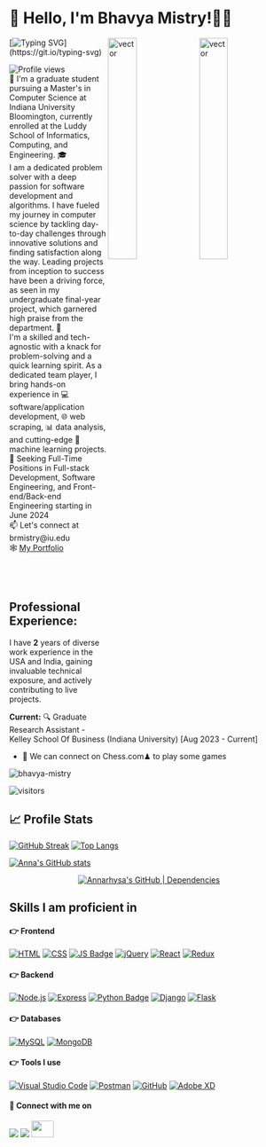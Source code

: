 <h1> 👋 Hello, I'm Bhavya Mistry!👨‍💻 </h1>

<img src="./images/Hand coding-rafiki.png" width="32%" alt="vector" align="right"> 

<img src="./images/Hand coding-rafiki.png" width="32%" alt="vector" align="right"> 

[![Typing SVG](https://readme-typing-svg.herokuapp.com?font=Montserrat&color=blue&vCenter=true&lines=Data+Scientist+👩‍🔬;Up+and+Coming+Analyst+📊;Coder+💻;)](https://git.io/typing-svg)

<img src="https://komarev.com/ghpvc/?username=Annarhysa&style=flat-square&color=blue" alt="Profile views"/>
<div align = "left">
  👀 I'm a graduate student pursuing a Master's in Computer Science at Indiana University Bloomington, currently enrolled at the Luddy School of Informatics, Computing, and Engineering. 🎓<br>
  I am a dedicated problem solver with a deep passion for software development and algorithms. I have fueled my journey in computer science by tackling day-to-day challenges through innovative solutions and finding satisfaction along the way. Leading projects from inception to success have been a driving force, as seen in my undergraduate final-year project, which garnered high praise from the department. 🚀 <br>
  I'm a skilled and tech-agnostic with a knack for problem-solving and a quick learning spirit. As a dedicated team player, I bring hands-on experience in 💻 software/application development, 🌐 web scraping, 📊 data analysis, and cutting-edge 🤖 machine learning projects. <br>
  📖 Seeking Full-Time Positions in Full-stack Development, Software Engineering, and Front-end/Back-end Engineering starting in June 2024 <br>
  📫  Let's connect at brmistry@iu.edu <br> 
  🕸️ <a href = "https://annarhysa-albert.my.canva.site/">My Portfolio</a>
  </div>
<br>
<br>
<br>

## **Professional Experience:**

I have **2** years of diverse work experience in the USA and India, gaining invaluable technical exposure, and actively contributing to live projects. 

**Current:** 🔍 Graduate Research Assistant - Kelley School Of Business (Indiana University) [Aug 2023 - Current]

- 👯 We can connect on Chess.com♟ to play some games

<p align="left"> <img src="https://komarev.com/ghpvc/?username=bhavya-mistry" alt="bhavya-mistry" /> </p> 

![visitors](https://visitor-badge.glitch.me/badge?page_id=jwenjian.visitor-badge&left_color=green&right_color=red)

## 📈 Profile Stats

[![GitHub Streak](http://github-readme-streak-stats.herokuapp.com?user=Annarhysa&theme=transparent&hide_border=true)](https://git.io/streak-stats)           [![Top Langs](https://github-readme-stats.vercel.app/api/top-langs/?username=Annarhysa&layout=compact&theme=transparent&hide_border=true)](https://github.com/Annarhysa/github-readme-stats)

[![Anna's GitHub stats](https://github-readme-stats.vercel.app/api?username=Annarhysa&show_icons=true&theme=transparent&hide_border=true&hide_title=true)](https://github.com/Annarhysa)

<div align = "center">

[![Annarhysa's GitHub | Dependencies](https://stats.quine.sh/Annarhysa/dependencies?theme=dark)](https://quine.sh?utm_source=widgets&utm_campaign=Annarhysa) 

</p>
</div>

## Skills I am proficient in

#### :point_right: Frontend
[![HTML](https://img.shields.io/badge/HTML5-E34F26?style=for-the-badge&logo=html5&logoColor=white)](https://en.wikipedia.org/wiki/HTML)
[![CSS](https://img.shields.io/badge/CSS3-1572B6?style=for-the-badge&logo=css3&logoColor=white)](https://en.wikipedia.org/wiki/CSS)
[![JS Badge](https://img.shields.io/badge/JavaScript-323330?style=for-the-badge&logo=javascript&logoColor=F7DF1E)](https://developer.mozilla.org/en-US/docs/Web/JavaScript)
[![jQuery](https://img.shields.io/badge/jquery-%230769AD.svg?style=for-the-badge&logo=jquery&logoColor=white)](https://jquery.com/)
[![React](https://img.shields.io/badge/React-20232A?style=for-the-badge&logo=react&logoColor=61DAFB)](https://reactjs.org/)
[![Redux](https://img.shields.io/badge/Redux-593D88?style=for-the-badge&logo=redux&logoColor=white)](https://redux.js.org/)

#### :point_right: Backend
[![Node.js](https://img.shields.io/badge/Node.js-43853D?style=for-the-badge&logo=node.js&logoColor=white)](https://nodejs.dev/)
[![Express](https://img.shields.io/badge/Express.js-404D59?style=for-the-badge)](https://expressjs.com/)
[![Python Badge](https://img.shields.io/badge/Python-3776AB?style=for-the-badge&logo=python&logoColor=white)](https://www.python.org/)
[![Django](https://img.shields.io/badge/Django-092E20?style=for-the-badge&logo=django&logoColor=white)](https://www.djangoproject.com/)
[![Flask](https://img.shields.io/badge/flask-%23000.svg?style=for-the-badge&logo=flask&logoColor=white)](https://flask.palletsprojects.com/en/2.0.x/)

#### :point_right: Databases
[![MySQL](https://img.shields.io/badge/mysql-%2300f.svg?style=for-the-badge&logo=mysql&logoColor=white)](https://www.mysql.com/)
[![MongoDB](https://img.shields.io/badge/MongoDB-%234ea94b.svg?style=for-the-badge&logo=mongodb&logoColor=white)](https://www.mongodb.com/)

#### :point_right: Tools I use
[![Visual Studio Code](https://img.shields.io/badge/Visual%20Studio%20Code-0078d7.svg?style=for-the-badge&logo=visual-studio-code&logoColor=white)](https://code.visualstudio.com/)
[![Postman](https://img.shields.io/badge/Postman-FF6C37?style=for-the-badge&logo=postman&logoColor=white)](https://www.postman.com/)
[![GitHub](https://img.shields.io/badge/github-%23121011.svg?style=for-the-badge&logo=github&logoColor=white)](https://www.github.com/)
[![Adobe XD](https://img.shields.io/badge/Adobe%20XD-470137?style=for-the-badge&logo=Adobe%20XD&logoColor=#FF61F6)](https://www.adobe.com/in/products/xd.html)

#### :handshake: Connect with me on
[<img src="https://img.shields.io/badge/linkedin-%230077B5.svg?&style=for-the-badge&logo=linkedin&logoColor=white" />](https://www.linkedin.com/in/het-parekh-87839a1b0/) 
[<img src ="https://img.shields.io/badge/Gmail-%23E4405F.svg?&style=for-the-badge&logo=gmail&logoColor=white">](mailto:hetparekh26@gmail.com)
[<img src ="https://cdn.jsdelivr.net/npm/simple-icons@3.0.1/icons/hackerrank.svg" height="30" width="40">](https://www.hackerrank.com/hetparekh263)

